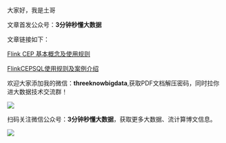 大家好，我是土哥

文章首发公众号：**3分钟秒懂大数据**

文章链接如下：

[Flink CEP 基本概念及使用规则](https://mp.weixin.qq.com/s?__biz=Mzg5NDY3NzIwMA==&mid=2247497195&idx=1&sn=3afa899382469e9675b93d5e8eea0960&chksm=c0194c54f76ec5420d8b5eab5ef6a27405996c97a4c3bb622dc6f8833012e7a3c7b3ea8fa6dc&token=299008056&lang=zh_CN#rd)



[FlinkCEPSQL使用规则及案例介绍](https://mp.weixin.qq.com/s?__biz=Mzg5NDY3NzIwMA==&mid=2247497195&idx=2&sn=6d5d381ba521cff2a6208a7513ae84fe&chksm=c0194c54f76ec542b8ff25a5c06b62e92ce93e8568d5a48c1cce5c5bdb894a627532be4b62b3&token=299008056&lang=zh_CN#rd)

欢迎大家添加我的微信：**threeknowbigdata**,获取PDF文档解压密码，同时拉你进大数据技术交流群！


![](https://files.mdnice.com/user/19005/0b6a4942-feba-4469-b59e-6e467d19d59e.png)

扫码关注微信公众号：**3分钟秒懂大数据**，获取更多大数据、流计算博文信息。


![](https://files.mdnice.com/user/19005/9b74646c-5950-4a72-ba53-f3755c6ed667.png)



